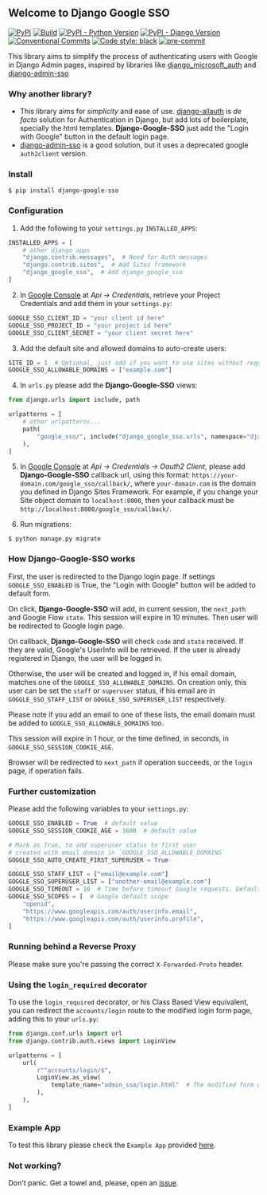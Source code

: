 ## Welcome to Django Google SSO
[![PyPI](https://img.shields.io/pypi/v/django-google-sso)](https://pypi.org/project/django-google-sso/)
[![Build](https://github.com/chrismaille/django-google-sso/workflows/tests/badge.svg)](https://github.com/chrismaille/django-google-sso/actions)
[![PyPI - Python Version](https://img.shields.io/pypi/pyversions/django-google-sso)](https://www.python.org)
[![PyPI - Django Version](https://img.shields.io/pypi/djversions/django-google-sso)](https://www.djangoproject.com/)
[![Conventional Commits](https://img.shields.io/badge/Conventional%20Commits-1.0.0-yellow.svg)](https://conventionalcommits.org)
[![Code style: black](https://img.shields.io/badge/code%20style-black-000000.svg)](https://github.com/psf/black)
[![pre-commit](https://img.shields.io/badge/pre--commit-enabled-brightgreen?logo=pre-commit&logoColor=white)](https://github.com/pre-commit/pre-commit)

This library aims to simplify the process of authenticating users with Google in Django Admin pages,
inspired by libraries like [django_microsoft_auth](https://github.com/AngellusMortis/django_microsoft_auth) and [django-admin-sso](https://github.com/matthiask/django-admin-sso/)

### Why another library?

* This library aims for _simplicity_ and ease of use. [django-allauth](https://github.com/pennersr/django-allauth) is _de facto_ solution for Authentication in Django,
but add lots of boilerplate, specially the html templates. **Django-Google-SSO** just add the "Login with Google" button in the default login page.
* [django-admin-sso](https://github.com/matthiask/django-admin-sso/) is a good solution, but it uses a deprecated google `auth2client` version.

### Install

```shell
$ pip install django-google-sso
```

### Configuration

1. Add the following to your `settings.py` `INSTALLED_APPS`:

```python
INSTALLED_APPS = [
    # other django apps
    "django.contrib.messages",  # Need for Auth messages
    "django.contrib.sites",  # Add Sites framework
    "django_google_sso",  # Add django_google_sso
]
```

2. In [Google Console](https://console.cloud.google.com/apis/credentials) at _Api -> Credentials_, retrieve your
Project Credentials and add them in your `settings.py`:
```python
GOOGLE_SSO_CLIENT_ID = "your client id here"
GOOGLE_SSO_PROJECT_ID = "your project id here"
GOOGLE_SSO_CLIENT_SECRET = "your client secret here"
```

3. Add the default site and allowed domains to auto-create users:
```python
SITE_ID = 1  # Optional, just add if you want to use sites without request.
GOOGLE_SSO_ALLOWABLE_DOMAINS = ["example.com"]
```

4. In `urls.py` please add the **Django-Google-SSO** views:
```python
from django.urls import include, path

urlpatterns = [
    # other urlpatterns...
    path(
        "google_sso/", include("django_google_sso.urls", namespace="django_google_sso")
    ),
]
```
5. In [Google Console](https://console.cloud.google.com/apis/credentials) at _Api -> Credentials -> Oauth2 Client_,
please add **Django-Google-SSO** callback url, using this format: `https://your-domain.com/google_sso/callback/`,
where `your-domain.com` is the domain you defined in Django Sites Framework. For example, if you change your
Site object domain to `localhost:8000`, then your callback must be `http://localhost:8000/google_sso/callback/`.

6. Run migrations:
```shell
$ python manage.py migrate
```

### How Django-Google-SSO works

First, the user is redirected to the Django login page. If settings `GOOGLE_SSO_ENABLED` is True, the
"Login with Google" button will be added to default form.

On click, **Django-Google-SSO** will add, in current session, the `next_path` and Google Flow `state`.
This session will expire in 10 minutes. Then user will be redirected to Google login page.

On callback, **Django-Google-SSO** will check `code` and `state` received. If they are valid,
Google's UserInfo will be retrieved. If the user is already registered in Django, the user
will be logged in.

Otherwise, the user will be created and logged in, if his email domain,
matches one of the `GOOGLE_SSO_ALLOWABLE_DOMAINS`. On creation only, this user can be set the
`staff` or `superuser` status, if his email are in `GOGGLE_SSO_STAFF_LIST` or
`GOGGLE_SSO_SUPERUSER_LIST` respectively.

Please note if you add an email to one of these lists, the email domain must be added to `GOOGLE_SSO_ALLOWABLE_DOMAINS` too.

This session will expire in 1 hour, or the time defined, in seconds, in `GOOGLE_SSO_SESSION_COOKIE_AGE`.

Browser will be redirected to `next_path` if operation succeeds, or the `login` page, if operation fails.

### Further customization

Please add the following variables to your `settings.py`:

```python
GOOGLE_SSO_ENABLED = True  # default value
GOOGLE_SSO_SESSION_COOKIE_AGE = 3600  # default value

# Mark as True, to add superuser status to first user
# created with email domain in `GOOGLE_SSO_ALLOWABLE_DOMAINS`
GOGGLE_SSO_AUTO_CREATE_FIRST_SUPERUSER = True

GOGGLE_SSO_STAFF_LIST = ["email@example.com"]
GOGGLE_SSO_SUPERUSER_LIST = ["another-email@example.com"]
GOOGLE_SSO_TIMEOUT = 10  # Time before timeout Google requests. Default value: 10 seconds
GOOGLE_SSO_SCOPES = [  # Google default scope
    "openid",
    "https://www.googleapis.com/auth/userinfo.email",
    "https://www.googleapis.com/auth/userinfo.profile",
]
```

### Running behind a Reverse Proxy
Please make sure you're passing the correct `X-Forwarded-Proto` header.

### Using the `login_required` decorator
To use the `login_required` decorator, or his Class Based View equivalent, you can redirect the `accounts/login` route
to the modified login form page, adding this to your `urls.py`:

````python
from django.conf.urls import url
from django.contrib.auth.views import LoginView

urlpatterns = [
    url(
        r"^accounts/login/$",
        LoginView.as_view(
            template_name="admin_sso/login.html"  # The modified form with google button
        ),
    ),
]
````

### Example App
To test this library please check the `Example App` provided [here](/example_app).

### Not working?
Don't panic. Get a towel and, please, open an [issue](https://github.com/chrismaille/django-google-sso/issues).
